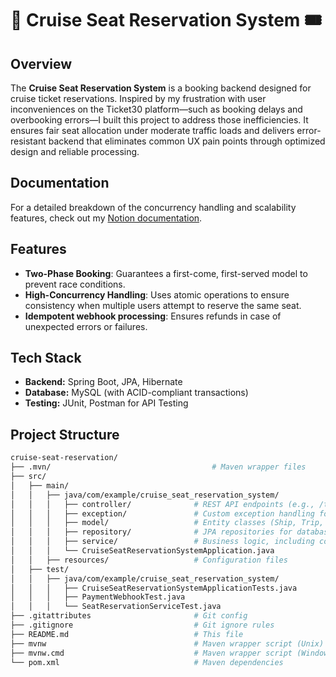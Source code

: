 
# 🚢 Cruise Seat Reservation System 🎟️

## Overview
The **Cruise Seat Reservation System** is a booking backend designed for cruise ticket reservations. Inspired by my frustration with user inconveniences on the Ticket30 platform—such as booking delays and overbooking errors—I built this project to address those inefficiencies. It ensures fair seat allocation under moderate traffic loads and delivers error-resistant backend that eliminates common UX pain points through optimized design and reliable processing.

## Documentation
For a detailed breakdown of the concurrency handling and scalability features, check out my [Notion documentation](https://witty-neptune-851.notion.site/Concurrency-and-Scalability-in-Cruise-Ticket-Reservation-API-17fae38b9319803cb19ed4d749b076f2).

## Features
- **Two-Phase Booking**: Guarantees a first-come, first-served model to prevent race conditions.
- **High-Concurrency Handling**: Uses atomic operations to ensure consistency when multiple users attempt to reserve the same seat.
- **Idempotent webhook processing**: Ensures refunds in case of unexpected errors or failures.


## Tech Stack
- **Backend:** Spring Boot, JPA, Hibernate  
- **Database:** MySQL (with ACID-compliant transactions)  
- **Testing:** JUnit, Postman for API Testing  

## Project Structure
```bash
cruise-seat-reservation/
├── .mvn/                                    # Maven wrapper files
├── src/
│   ├── main/
│   │   ├── java/com/example/cruise_seat_reservation_system/
│   │   │   ├── controller/              # REST API endpoints (e.g., /trips, /seats/{seatId}/reserve)
│   │   │   ├── exception/               # Custom exception handling for robust error management
│   │   │   ├── model/                   # Entity classes (Ship, Trip, SeatReservation)
│   │   │   ├── repository/              # JPA repositories for database operations)
│   │   │   ├── service/                 # Business logic, including concurrency and webhook processing
│   │   │   └── CruiseSeatReservationSystemApplication.java
│   │   ├── resources/                   # Configuration files
│   ├── test/
│   │   ├── java/com/example/cruise_seat_reservation_system/
│   │   │   ├── CruiseSeatReservationSystemApplicationTests.java
│   │   │   ├── PaymentWebhookTest.java
│   │   │   └── SeatReservationServiceTest.java
├── .gitattributes                       # Git config
├── .gitignore                           # Git ignore rules
├── README.md                            # This file
├── mvnw                                 # Maven wrapper script (Unix)
├── mvnw.cmd                             # Maven wrapper script (Windows)
└── pom.xml                              # Maven dependencies
```

